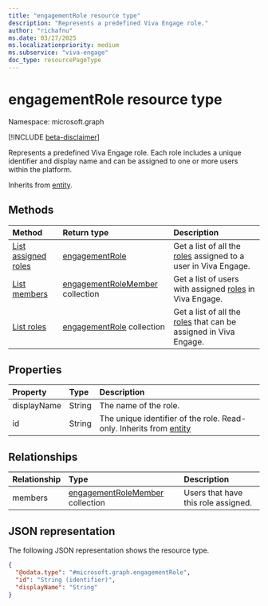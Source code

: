 ```yaml
---
title: "engagementRole resource type"
description: "Represents a predefined Viva Engage role."
author: "richafnu"
ms.date: 03/27/2025
ms.localizationpriority: medium
ms.subservice: "viva-engage"
doc_type: resourcePageType
---
```


# engagementRole resource type

Namespace: microsoft.graph

[!INCLUDE [beta-disclaimer](../../includes/beta-disclaimer.md)]

Represents a predefined Viva Engage role. Each role includes a unique identifier and display name and can be assigned to one or more users within the platform.

Inherits from [entity](../resources/entity.md).

## Methods
|Method|Return type|Description|
|:---|:---|:---|
|[List assigned roles](../api/employeeexperienceuser-list-assignedroles.md)|[engagementRole](../resources/engagementrole.md)|Get a list of all the [roles](../resources/engagementrole.md) assigned to a user in Viva Engage.|
|[List members](../api/engagementrole-list-members.md)|[engagementRoleMember](../resources/engagementrolemember.md) collection|Get a list of users with assigned [roles](../resources/engagementrole.md) in Viva Engage.|
|[List roles](../api/employeeexperience-list-roles.md)|[engagementRole](../resources/engagementrole.md) collection|Get a list of all the [roles](../resources/engagementrole.md) that can be assigned in Viva Engage.|

## Properties
|Property|Type|Description|
|:---|:---|:---|
|displayName|String|The name of the role.|
|id|String|The unique identifier of the role. Read-only. Inherits from [entity](../resources/entity.md)|

## Relationships
| Relationship | Type | Description |
|:---|:---|:---|
|members|[engagementRoleMember](../resources/engagementrolemember.md) collection|Users that have this role assigned.|

## JSON representation
The following JSON representation shows the resource type.
<!-- {
  "blockType": "resource",
  "keyProperty": "id",
  "@odata.type": "microsoft.graph.engagementRole",
  "baseType": "microsoft.graph.entity",
  "openType": false
}
-->
``` json
{
  "@odata.type": "#microsoft.graph.engagementRole",
  "id": "String (identifier)",
  "displayName": "String"
}
```

